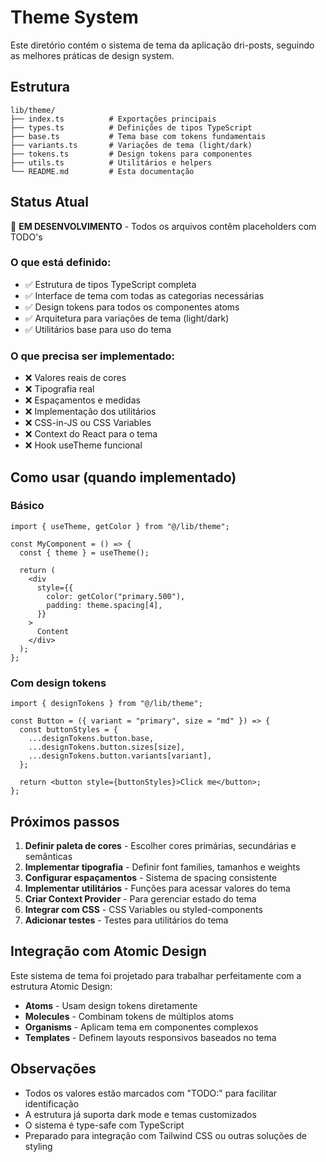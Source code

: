 # Theme System

Este diretório contém o sistema de tema da aplicação dri-posts, seguindo as melhores práticas de design system.

## Estrutura

```
lib/theme/
├── index.ts          # Exportações principais
├── types.ts          # Definições de tipos TypeScript
├── base.ts           # Tema base com tokens fundamentais
├── variants.ts       # Variações de tema (light/dark)
├── tokens.ts         # Design tokens para componentes
├── utils.ts          # Utilitários e helpers
└── README.md         # Esta documentação
```

## Status Atual

🚧 **EM DESENVOLVIMENTO** - Todos os arquivos contêm placeholders com TODO's

### O que está definido:

- ✅ Estrutura de tipos TypeScript completa
- ✅ Interface de tema com todas as categorias necessárias
- ✅ Design tokens para todos os componentes atoms
- ✅ Arquitetura para variações de tema (light/dark)
- ✅ Utilitários base para uso do tema

### O que precisa ser implementado:

- ❌ Valores reais de cores
- ❌ Tipografia real
- ❌ Espaçamentos e medidas
- ❌ Implementação dos utilitários
- ❌ CSS-in-JS ou CSS Variables
- ❌ Context do React para o tema
- ❌ Hook useTheme funcional

## Como usar (quando implementado)

### Básico

```tsx
import { useTheme, getColor } from "@/lib/theme";

const MyComponent = () => {
  const { theme } = useTheme();

  return (
    <div
      style={{
        color: getColor("primary.500"),
        padding: theme.spacing[4],
      }}
    >
      Content
    </div>
  );
};
```

### Com design tokens

```tsx
import { designTokens } from "@/lib/theme";

const Button = ({ variant = "primary", size = "md" }) => {
  const buttonStyles = {
    ...designTokens.button.base,
    ...designTokens.button.sizes[size],
    ...designTokens.button.variants[variant],
  };

  return <button style={buttonStyles}>Click me</button>;
};
```

## Próximos passos

1. **Definir paleta de cores** - Escolher cores primárias, secundárias e semânticas
2. **Implementar tipografia** - Definir font families, tamanhos e weights
3. **Configurar espaçamentos** - Sistema de spacing consistente
4. **Implementar utilitários** - Funções para acessar valores do tema
5. **Criar Context Provider** - Para gerenciar estado do tema
6. **Integrar com CSS** - CSS Variables ou styled-components
7. **Adicionar testes** - Testes para utilitários do tema

## Integração com Atomic Design

Este sistema de tema foi projetado para trabalhar perfeitamente com a estrutura Atomic Design:

- **Atoms** - Usam design tokens diretamente
- **Molecules** - Combinam tokens de múltiplos atoms
- **Organisms** - Aplicam tema em componentes complexos
- **Templates** - Definem layouts responsivos baseados no tema

## Observações

- Todos os valores estão marcados com "TODO:" para facilitar identificação
- A estrutura já suporta dark mode e temas customizados
- O sistema é type-safe com TypeScript
- Preparado para integração com Tailwind CSS ou outras soluções de styling

